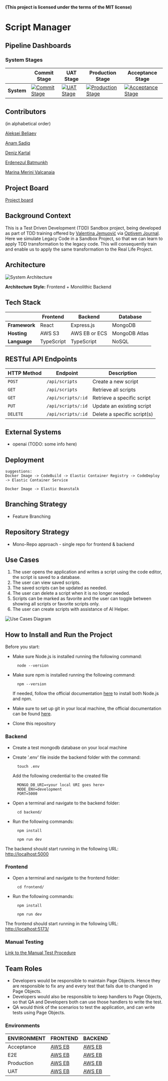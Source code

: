 #### (This project is licensed under the terms of the MIT license)

# Script Manager

## Pipeline Dashboards

### System Stages

|                    | Commit Stage         | UAT Stage             |  Production Stage     | Acceptance Stage     |
| ------------------ | -------------------- |-----------------------|-----------------------|-----------------------|
| **System**         | [![Commit Stage](https://github.com/Team-DBA-TDD-Training/dummy-script-manager/actions/workflows/commit.yml/badge.svg)](https://github.com/Team-DBA-TDD-Training/dummy-script-manager/actions/workflows/commit.yml) | [![UAT Stage](https://github.com/Team-DBA-TDD-Training/dummy-script-manager/actions/workflows/uat-stage.yml/badge.svg?event=workflow_dispatch)](https://github.com/Team-DBA-TDD-Training/dummy-script-manager/actions/workflows/uat-stage.yml) | [![Production Stage](https://github.com/Team-DBA-TDD-Training/dummy-script-manager/actions/workflows/production-stage.yml/badge.svg?event=workflow_dispatch)](https://github.com/Team-DBA-TDD-Training/dummy-script-manager/actions/workflows/production-stage.yml) | [![Acceptance Stage](https://github.com/Team-DBA-TDD-Training/dummy-script-manager/actions/workflows/acceptance.yml/badge.svg?event=workflow_dispatch)](https://github.com/Team-DBA-TDD-Training/dummy-script-manager/actions/workflows/acceptance.yml)


## Contributors

(in alphabetical order)

[Aleksei Beliaev](https://github.com/orgs/Team-DBA-TDD-Training/people/AleksBeliaevS3T)

[Anam Sadiq](https://github.com/orgs/Team-DBA-TDD-Training/people/anamsadiq)

[Deniz Kartal](https://github.com/orgs/Team-DBA-TDD-Training/people/dkartal)

[Erdenezul Batmunkh](https://github.com/orgs/Team-DBA-TDD-Training/people/erden3zul-3t)

[Marina Merini Valcanaia](https://github.com/orgs/Team-DBA-TDD-Training/people/marinamv885)


## Project Board

[Project board](https://github.com/orgs/Team-DBA-TDD-Training/projects/1)

## Background Context

This is a Test Driven Development (TDD) Sandbox project, being developed as part of TDD training offered by
[Valentina Jemuović](https://www.linkedin.com/in/valentinajemuovic) via [Optivem Journal](https://journal.optivem.com/).
Here we simulate Legacy Code in a Sandbox Project, so that we can learn to apply TDD transformation to the legacy code.
This will consequently train and enable us to apply the same transformation to the Real Life Project.

## Architecture

![System Architecture](system.png)

**Architecture Style:** Frontend + Monolithic Backend

## Tech Stack

|               | Frontend   | Backend       | Database      |
| ------------- | ---------- | ------------- | ------------- |
| **Framework** | React      | Express.js    | MongoDB       |
| **Hosting**   | AWS S3     | AWS EB or ECS | MongoDB Atlas |
| **Language**  | TypeScript | TypeScript    | NoSQL         |

## RESTful API Endpoints

| HTTP Method | Endpoint           | Description                  |
| ----------- |--------------------| -----------------------------|
| `POST`      | `/api/scripts`     | Create a new script          |
| `GET`       | `/api/scripts`     | Retrieve all scripts         |
| `GET`       | `/api/scripts/:id` | Retrieve a specific script   |
| `PUT`       | `/api/scripts/:id` | Update an existing script    |
| `DELETE`    | `/api/scripts/:id` | Delete a specific script(s)  |


## External Systems

- openai (TODO: some info here)

## Deployment

    suggestions:
    Docker Image -> CodeBuild -> Elastic Container Registry -> CodeDeploy -> Elastic Container Service

    Docker Image -> Elastic Beanstalk

## Branching Strategy

- Feature Branching

## Repository Strategy

- Mono-Repo approach - single repo for frontend & backend

## Use Cases

1. The user opens the application and writes a script using the code editor, the script is saved to a database.
2. The user can view saved scripts.
3. The saved scripts can be updated as needed.
4. The user can delete a script when it is no longer needed.
5. Scripts can be marked as favorite and the user can toggle between showing all scripts or favorite scripts only.
6. The user can create scripts with assistance of AI Helper.

![Use Cases Diagram](script-manager-use-case.png)

## How to Install and Run the Project

Before you start:

- Make sure Node.js is installed running the following command:

        node --version


- Make sure npm is installed running the following command:

        npm --version

    If needed, follow the official documentation [here](https://nodejs.org/en/learn/getting-started/how-to-install-nodejs) to install both Node.js and npm.

- Make sure to set up git in your local machine, the official documentation can be found [here](https://docs.github.com/en/get-started/getting-started-with-git/set-up-git).

- Clone this repository

### Backend
- Create a test mongodb database on your local machine
- Create '.env' file inside the backend folder with the command:

        touch .env


    Add the following credential to the created file

        MONGO_DB_URI=<your local URI goes here>
        NODE_ENV=development
        PORT=5000

- Open a terminal and navigate to the backend folder:

        cd backend/


- Run the following commands:


        npm install 

        npm run dev


The backend should start running in the following URL: [http://localhost:5000](http://localhost:5000)

### Frontend

- Open a terminal and navigate to the frontend folder:

        cd frontend/


- Run the following commands:

        npm install 

        npm run dev


The frontend should start running in the following URL: [http://localhost:5173/](http://localhost:5173/)

### Manual Testing
[Link to the Manual Test Procedure](manual-test-procedure)

## Team Roles
- Developers would be responsible to maintain Page Objects. Hence they are responsible to fix any and every test that fails due to changed in Page Objects.
- Developers would also be responsible to keep handlers to Page Objects, so that QA and Developers both can use those handlers to write the test.
- QA would think of the scenarios to test the application, and can write tests using Page Objects.

### Environments

| ENVIRONMENT | FRONTEND                                                                          | BACKEND                                                                            |
| ----------- | --------------------------------------------------------------------------------- | ---------------------------------------------------------------------------------- |
| Acceptance  | [AWS EB](http://script-manager-frontend-acceptance.us-east-1.elasticbeanstalk.com)| [AWS EB](http://script-manager-backend-acceptance.us-east-1.elasticbeanstalk.com/) |
| E2E         | [AWS EB](http://script-manager-frontend-e2e.us-east-1.elasticbeanstalk.com)       | [AWS EB](http://script-manager-backend-e2e.us-east-1.elasticbeanstalk.com)         |
| Production  | [AWS EB](http://script-manager-frontend-production.us-east-1.elasticbeanstalk.com)| [AWS EB](http://script-manager-backend-production.us-east-1.elasticbeanstalk.com)  |
| UAT         | [AWS EB](http://script-manager-frontend-uat.us-east-1.elasticbeanstalk.com)       | [AWS EB](http://script-manager-backend-uat.us-east-1.elasticbeanstalk.com)         |
